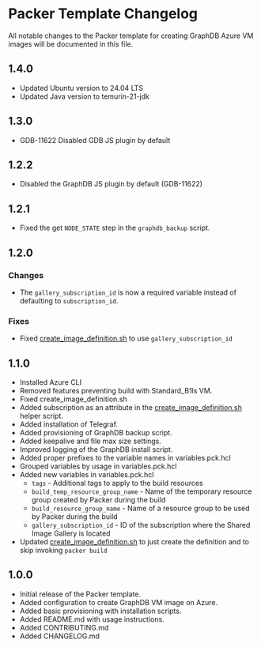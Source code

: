 # Packer Template Changelog

All notable changes to the Packer template for creating GraphDB Azure VM images will be documented in this file.

## 1.4.0

- Updated Ubuntu version to 24.04 LTS
- Updated Java version to temurin-21-jdk

## 1.3.0

- GDB-11622 Disabled GDB JS plugin by default

## 1.2.2

- Disabled the GraphDB JS plugin by default (GDB-11622)

## 1.2.1

- Fixed the get `NODE_STATE` step in the `graphdb_backup` script.

## 1.2.0

### Changes

- The `gallery_subscription_id` is now a required variable instead of defaulting to `subscription_id`.

### Fixes

- Fixed [create_image_definition.sh](create_image_definition.sh) to use `gallery_subscription_id`

## 1.1.0

- Installed Azure CLI
- Removed features preventing build with Standard_B1ls VM.
- Fixed create_image_definition.sh
- Added subscription as an attribute in the [create_image_definition.sh](create_image_definition.sh) helper script.
- Added installation of Telegraf.
- Added provisioning of GraphDB backup script.
- Added keepalive and file max size settings.
- Improved logging of the GraphDB install script.
- Added proper prefixes to the variable names in variables.pck.hcl
- Grouped variables by usage in variables.pck.hcl
- Added new variables in variables.pck.hcl
  - `tags` - Additional tags to apply to the build resources
  - `build_temp_resource_group_name` - Name of the temporary resource group created by Packer during the build
  - `build_resource_group_name` - Name of a resource group to be used by Packer during the build
  - `gallery_subscription_id` - ID of the subscription where the Shared Image Gallery is located
- Updated [create_image_definition.sh](create_image_definition.sh) to just create the definition and to skip invoking `packer build`

## 1.0.0

- Initial release of the Packer template.
- Added configuration to create GraphDB VM image on Azure.
- Added basic provisioning with installation scripts.
- Added README.md with usage instructions.
- Added CONTRIBUTING.md
- Added CHANGELOG.md
